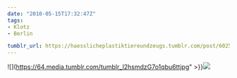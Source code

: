```yaml
---
date: "2010-05-15T17:32:47Z"
tags:
- Klotz
- Berlin

tumblr_url: https://haesslicheplastiktiereundzeugs.tumblr.com/post/602517107
---
```

![](https://64.media.tumblr.com/tumblr_l2hsmdzG7o1qbu6ttjpg" >}}![](https://64.media.tumblr.com/tumblr_l2hsl1mumR1qbu6tt.jpg)

